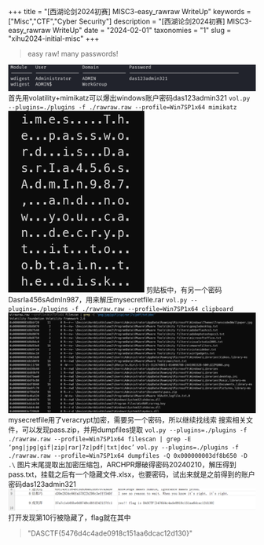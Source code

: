 +++
title = "[西湖论剑2024初赛] MISC3-easy_rawraw WriteUp"
keywords = ["Misc","CTF","Cyber Security"]
description = "[西湖论剑2024初赛] MISC3-easy_rawraw WriteUp"
date = "2024-02-01"
taxonomies = "1"
slug = "xihu2024-initial-misc"
+++

> easy raw! many passwords!

![image](./xihu2024-initial-misc/00.png)
首先用volatility+mimikatz可以爆出windows账户密码das123admin321
`vol.py --plugins=./plugins -f ./rawraw.raw --profile=Win7SP1x64 mimikatz`
![image](./xihu2024-initial-misc/01.png)
剪贴板中，有另一个密码DasrIa456sAdmIn987，用来解压mysecretfile.rar
`vol.py --plugins=./plugins -f ./rawraw.raw --profile=Win7SP1x64 clipboard`
![image](./xihu2024-initial-misc/02.png)
mysecretfile用了veracrypt加密，需要另一个密码，所以继续找线索
搜索相关文件，可以发现pass.zip，并用dumpfiles提取
`vol.py --plugins=./plugins -f ./rawraw.raw --profile=Win7SP1x64 filescan | grep -E ‘png|jpg|gif|zip|rar|7z|pdf|txt|doc’`
`vol.py --plugins=./plugins -f ./rawraw.raw --profile=Win7SP1x64 dumpfiles -Q 0x000000003df8b650 -D .\`
图片末尾提取出加密压缩包，ARCHPR爆破得密码20240210，解压得到pass.txt，挂载之后有一个隐藏文件.xlsx，也要密码，试出来就是之前得到的账户密码das123admin321
![image](./xihu2024-initial-misc/03.png)
打开发现第10行被隐藏了，flag就在其中
> "DASCTF{5476d4c4ade0918c151aa6dcac12d130}"
